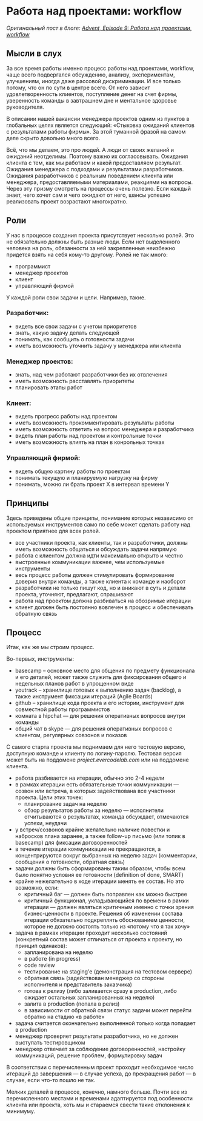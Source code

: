 # Работа над проектами: workflow

*Оригинальный пост в блоге: [Advent, Episode 9: Работа над проектами, workflow](http://blog.evercodelab.com/advent-episode9-projects-workflow/)*

## Мысли в слух

За все время работы именно процесс работы над проектами, workflow, чаще всего подвергался обсуждению, анализу, экспериментам, улучшениям, иногда даже рассовой дискриминации. И все только потому, что он по сути в центре всего. От него зависит удовлетворенность клиентов, поступление денег на счет фирмы, уверенность команды в завтрашнем дне и ментальное здоровье руководителя.

В описании нашей вакансии менеджера проектов одним из пунктов в глобальных целях является следующий: «Стыковка ожиданий клиентов с результатами работы фирмы». За этой туманной фразой на самом деле скрыто довольно много всего.

Всё, что мы делаем, это про людей. А люди от своих желаний и ожиданий неотделимы. Поэтому важно их согласовывать. Ожидания клиента с тем, как мы работаем и какой предоставляем результат. Ожидания менеджера с подходами и результатами разработчиков. Ожидания разработчиков с реальным поведением клиента или менеджера, предоставляемыми материалами, реакциями на вопросы. Через эту призму смотреть на процессы очень полезно. Если каждый знает, чего хочет сам и чего ожидают от него, шансы успешно реализовать проект возрастают многократно.

## Роли

У нас в процессе создания проекта присутствует несколько ролей. Это не обязательно должны быть разные люди. Если нет выделенного человека на роль, обязанности за ней закрепленные неизбежно придется взять на себя кому-то другому. Ролей не так много:

* программист
* менеджер проектов
* клиент
* управляющий фирмой

У каждой роли свои задачи и цели. Например, такие.

### Разработчик:

* видеть все свои задачи с учетом приоритетов
* знать, какую задачу делать следующей
* понимать, как сообщить о готовности задачи
* иметь возможность уточнить задачу у менеджера или клиента

### Менеджер проектов:

* знать, над чем работают разработчики без их отвлечения
* иметь возможность расставлять приоритеты
* планировать этапы работ

### Клиент:

* видеть прогресс работы над проектом
* иметь возможность прокомментировать результаты работы
* иметь возможность ответить на вопрос менеджера и разработчика
* видеть план работы над проектом и контрольные точки
* иметь возможность влиять на план в конрольных точках

### Управляющий фирмой:

* видеть общую картину работы по проектам
* понимать текущую и планируемую нагрузку на фирму
* понимать, можно ли брать проект X в интервал времени Y

## Принципы

Здесь приведены общие принципы, понимание которых независимо от используемых инструментов само по себе может сделать работу над проектом приятнее для всех ролей.

* все участники проекта, как клиенты, так и разработчики, должны иметь возможность общаться и обсуждать задачи напрямую
* работа с клиентом должна идти максимально открыто и честно
* выстроенные коммуникации важнее, чем используемые инструменты
* весь процесс работы должен стимулировать формирование доверия внутри команды, а также клиента к команде и наоборот
* разработчики не только пишут код, но и вникают в суть и детали проекта, уточняют, предлагают, спрашивают
* работа над проектом должна разбиваться на обозримые итерации
* клиент должен быть постоянно вовлечен в процесс и обеспечивать обратную связь

## Процесс

Итак, как же мы строим процесс.

Во-первых, инструменты:

* basecamp – основное место для общения по предмету функционала и его деталей, может также служить для фиксирования общего и недельных планов работ в упрощенном виде
* youtrack – хранилище готовых к выполнению задач (backlog), а также инструмент фиксации итераций (Agile Boards)
* github – хранилище кода проекта и его истории, инструмент для совместной работы программистов
* комната в hipchat — для решения оперативных вопросов внутри команды
* общий чат в skype — для решения оперативных вопросов с клиентом, регулярных совзонов и показов

С самого старта проекта мы поднимаем для него тестовую версию, доступную команде и клиенту по логину-паролю. Тестовая версия может быть на поддомене *project.evercodelab.com* или на поддомене клиента.

* работа разбивается на итерации, обычно это 2-4 недели
* в рамках итерации есть обязательные точки коммуникации — созвон или встреча, в которых задействована все участники проекта. Цели этих точек:
    * планирование задач на неделю
    * обзор результатов работы за неделю — исполнители отчитываются о результатах, команда обсуждает, отмечаются успехи, неудачи
* у встреч/созвонов крайне желательно наличие повестки и набросков плана заранее, а также follow-up письмо (или топик в basecamp) для фиксации договоренностей
* в течение итерации коммуникации не прекращаются, а концентрируются вокруг выбранных на неделю задач (комментарии, сообщения о готовности, обратная связь)
* задачи должны быть сформированы таким образом, чтобы всем было понятно условия ее готовности (definition of done, SMART)
* крайне нежелательно в ходе итерации менять ее состав. Но это возможно, если:
    * критичный баг — должен быть поправлен как можно быстрее
    * критичный функционал, укладывающийся по времени в рамки итерации — должен являться критичным именно с точки зрения бизнес-ценности в проекте. Решения об изменении состава итерации обязательно подкреплять обоснованием ценности, которое не должно состоять только из «потому что я так хочу»
* задача в рамках итерации проходит несколько состояний (конкретный состав может отличаться от проекта к проекту, но принцип одинаков):
    * запланирована на неделю
    * в работе (in progress)
    * code review
    * тестирование на staging’е (демонстрация на тестовом сервере)
    * обратная связь (задействован менеджер со стороны исполнителя и представитель заказчика)
    * готова к релизу (либо заливается сразу в production, либо ожидает остальных запланированных на неделю)
    * залита в production (попала в релиз)
    * в зависимости от обратной связи статус задачи может перейти обратно на стадию «в работе»
* задача считается окончательно выполненной только когда попадает в production
* менеджер проверяет результаты разработчика, но не должен выступать тестировщиком
* менеджер отвечает за соблюдение договоренностей, настройку коммуникаций, решение проблем, формулировку задач

В соответствии с перечисленным проект проходит необходимое число итераций до завершения — в случае успеха, до прекращения работ — в случае, если что-то пошло не так.

Мелких деталей в процессе, конечно, намного больше. Почти все из перечисленного местами и временами адаптируется под особенности клиента или проекта, хоть мы и стараемся свести такие отклонения к минимуму.
